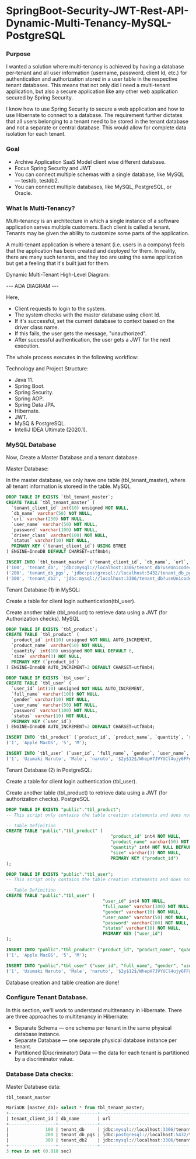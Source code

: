 # SpringBoot-Security-JWT-Rest-API-Dynamic-Multi-Tenancy-MySQL-PostgreSQL
### Purpose

I wanted a solution where multi-tenancy is achieved by having a database per-tenant and all user information (username, password, client Id, etc.) for authentication and authorization stored in a user table in the respective tenant databases. This means that not only did I need a multi-tenant application, but also a secure application like any other web application secured by Spring Security.

I know how to use Spring Security to secure a web application and how to use Hibernate to connect to a database. The requirement further dictates that all users belonging to a tenant need to be stored in the tenant database and not a separate or central database. This would allow for complete data isolation for each tenant.

### Goal

* Archive Application SaaS Model client wise different database.
* Focus Spring Security and JWT
* You can connect multiple schemas with a single database, like MySQL — testdb, testdb2.
* You can connect multiple databases, like MySQL, PostgreSQL, or Oracle.

### What Is Multi-Tenancy?

Multi-tenancy is an architecture in which a single instance of a software application serves multiple customers. Each client is called a tenant. Tenants may be given the ability to customize some parts of the application.

A multi-tenant application is where a tenant (i.e. users in a company) feels that the application has been created and deployed for them. In reality, there are many such tenants, and they too are using the same application but get a feeling that it's built just for them.

Dynamic Multi-Tenant High-Level Diagram:

--- ADA DIAGRAM ---

Here,
* Client requests to login to the system.
* The system checks with the master database using client Id.
* If it's successful, set the current database to context based on the driver class name.
* If this fails, the user gets the message, "unauthorized".
* After successful authentication, the user gets a JWT for the next execution.

The whole process executes in the following workflow:

Technology and Project Structure:
* Java 11.
* Spring Boot.
* Spring Security.
* Spring AOP.
* Spring Data JPA.
* Hibernate.
* JWT.
* MySQ & PostgreSQL.
* IntelliJ IDEA Ultimate (2020.1).

### MySQL Database
Now, Create a Master Database and a tenant database.

Master Database:

In the master database, we only have one table (tbl_tenant_master), where all tenant information is storeed in the table.
MySQL 

```sql
DROP TABLE IF EXISTS `tbl_tenant_master`;
CREATE TABLE `tbl_tenant_master` (
  `tenant_client_id` int(10) unsigned NOT NULL,
  `db_name` varchar(50) NOT NULL,
  `url` varchar(250) NOT NULL,
  `user_name` varchar(50) NOT NULL,
  `password` varchar(100) NOT NULL,
  `driver_class` varchar(100) NOT NULL,
  `status` varchar(10) NOT NULL,
  PRIMARY KEY (`tenant_client_id`) USING BTREE
) ENGINE=InnoDB DEFAULT CHARSET=utf8mb4;

INSERT INTO `tbl_tenant_master` (`tenant_client_id`, `db_name`, `url`, `user_name`, `password`, `driver_class`, `status`) VALUES
('100', 'tenant_db', 'jdbc:mysql://localhost:3306/tenant_db?useUnicode=true&useJDBCCompliantTimezoneShift=true&useLegacyDatetimeCode=false&serverTimezone=Asia/Jakarta&useSSL=false', 'root', 'root', 'com.mysql.cj.jdbc.Driver', 'ACTIVE'),
('200', 'tenant_db_pgs', 'jdbc:postgresql://localhost:5432/tenant_db_pgs', 'hendisantika', 'root', 'org.postgresql.Driver', 'ACTIVE'),
('300', 'tenant_db2', 'jdbc:mysql://localhost:3306/tenant_db?useUnicode=true&useJDBCCompliantTimezoneShift=true&useLegacyDatetimeCode=false&serverTimezone=Asia/Jakarta&useSSL=false', 'root', 'root', 'com.mysql.cj.jdbc.Driver', 'ACTIVE');

```
Tenant Database (1) in MySQL:

Create a table for client login authentication(tbl_user).

Create another table (tbl_product) to retrieve data using a JWT (for Authorization checks).
MySQL 
```sql
DROP TABLE IF EXISTS `tbl_product`;
CREATE TABLE `tbl_product` (
  `product_id` int(10) unsigned NOT NULL AUTO_INCREMENT,
  `product_name` varchar(50) NOT NULL,
  `quantity` int(10) unsigned NOT NULL DEFAULT 0,
  `size` varchar(3) NOT NULL,
  PRIMARY KEY (`product_id`)
) ENGINE=InnoDB AUTO_INCREMENT=2 DEFAULT CHARSET=utf8mb4;

DROP TABLE IF EXISTS `tbl_user`;
CREATE TABLE `tbl_user` (
  `user_id` int(10) unsigned NOT NULL AUTO_INCREMENT,
  `full_name` varchar(100) NOT NULL,
  `gender` varchar(10) NOT NULL,
  `user_name` varchar(50) NOT NULL,
  `password` varchar(100) NOT NULL,
  `status` varchar(10) NOT NULL,
  PRIMARY KEY (`user_id`)
) ENGINE=InnoDB AUTO_INCREMENT=2 DEFAULT CHARSET=utf8mb4;

INSERT INTO `tbl_product` (`product_id`, `product_name`, `quantity`, `size`) VALUES
('1', 'Apple MacOS', '5', 'M');

INSERT INTO `tbl_user` (`user_id`, `full_name`, `gender`, `user_name`, `password`, `status`) VALUES
('1', 'Uzumaki Naruto', 'Male', 'naruto', '$2y$12$/WhepH7JVYUCl4ujy6FFguiCi/x2q4dwXISD.WJTXYIN2QAhv6Zky', 'ACTIVE'); -- password=naruto
```

Tenant Database (2) in PostgreSQL:

Create a table for client login authentication (tbl_user).

Create another table (tbl_product) to retrieve data using a JWT (for authorization checks).
PostgreSQL
```sql
DROP TABLE IF EXISTS "public"."tbl_product";
-- This script only contains the table creation statements and does not fully represent the table in the database. It's still missing: indices, triggers. Do not use it as a backup.

-- Table Definition
CREATE TABLE "public"."tbl_product" (
                                        "product_id" int4 NOT NULL,
                                        "product_name" varchar(50) NOT NULL,
                                        "quantity" int4 NOT NULL DEFAULT 0,
                                        "size" varchar(3) NOT NULL,
                                        PRIMARY KEY ("product_id")
);

DROP TABLE IF EXISTS "public"."tbl_user";
-- This script only contains the table creation statements and does not fully represent the table in the database. It's still missing: indices, triggers. Do not use it as a backup.

-- Table Definition
CREATE TABLE "public"."tbl_user" (
                                     "user_id" int4 NOT NULL,
                                     "full_name" varchar(100) NOT NULL,
                                     "gender" varchar(10) NOT NULL,
                                     "user_name" varchar(50) NOT NULL,
                                     "password" varchar(100) NOT NULL,
                                     "status" varchar(10) NOT NULL,
                                     PRIMARY KEY ("user_id")
);

INSERT INTO "public"."tbl_product" ("product_id", "product_name", "quantity", "size") VALUES
('1', 'Apple MacOS', '5', 'M');

INSERT INTO "public"."tbl_user" ("user_id", "full_name", "gender", "user_name", "password", "status") VALUES
('1', 'Uzumaki Naruto', 'Male', 'naruto', '$2y$12$/WhepH7JVYUCl4ujy6FFguiCi/x2q4dwXISD.WJTXYIN2QAhv6Zky', 'ACTIVE');
```

Database creation and table creation are done!

### Configure Tenant Database.

In this section, we'll work to understand multitenancy in Hibernate. There are three approaches to multitenancy in Hibernate:
* Separate Schema — one schema per tenant in the same physical database instance.
* Separate Database — one separate physical database instance per tenant.
* Partitioned (Discriminator) Data — the data for each tenant is partitioned by a discriminator value.
 
### Database Data checks:
Master Database data:

    tbl_tenant_master
 
```sql
MariaDB [master_db]> select * from tbl_tenant_master;
+------------------+---------------+---------------------------------------------------------------------------------------------------------------------------------------------------------------+--------------+----------+--------------------------+--------+
| tenant_client_id | db_name       | url                                                                                                                                                           | user_name    | password | driver_class             | status |
+------------------+---------------+---------------------------------------------------------------------------------------------------------------------------------------------------------------+--------------+----------+--------------------------+--------+
|              100 | tenant_db     | jdbc:mysql://localhost:3306/tenant_db?useUnicode=true&useJDBCCompliantTimezoneShift=true&useLegacyDatetimeCode=false&serverTimezone=Asia/Jakarta&useSSL=false | root         | root     | com.mysql.cj.jdbc.Driver | ACTIVE |
|              200 | tenant_db_pgs | jdbc:postgresql://localhost:5432/tenant_db_pgs                                                                                                                | hendisantika | root     | org.Postgresql.Driver    | ACTIVE |
|              300 | tenant_db2    | jdbc:mysql://localhost:3306/tenant_db?useUnicode=true&useJDBCCompliantTimezoneShift=true&useLegacyDatetimeCode=false&serverTimezone=Asia/Jakarta&useSSL=false | root         | root     | com.mysql.cj.jdbc.Driver | ACTIVE |
+------------------+---------------+---------------------------------------------------------------------------------------------------------------------------------------------------------------+--------------+----------+--------------------------+--------+
3 rows in set (0.010 sec)

```

